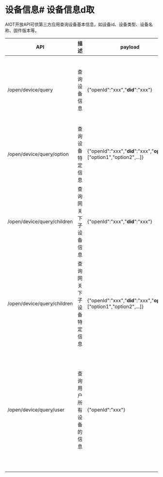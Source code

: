 # 设备信息# 设备信息d取

AIOT开放API可供第三方应用查询设备基本信息，如设备id、设备类型、设备名称、固件版本等。

| API | 描述 | payload | header | response |
| -- | -- | -- | -- | -- |
| /open/device/query | 查询设备信息 | {"openId":"xxx","**did**":"xxx"} | {"**Appid**":"xxx","**Appkey**":"xxx","Openid":"xxx","**Access-Token**":"xxx"} | {"code":0(errorcode), "result":{"did":"value", "model":"value", "name":"value", "firmwareVersion": "value", "state":"value", "chipVersion":"value", "longitude":"value", "latitude":"value"}}} |
| /open/device/query/option | 查询设备特定信息 | {"openId":"xxx","**did**":"xxx","**option**":["option1","option2",...]} | {"**Appid**":"xxx","**Appkey**":"xxx","Openid":"xxx","**Access-Token**":"xxx"} | {"code":0(errorcode), "result":{"did":"value", "option1":"value", "option2":"value", ...}} |
| /open/device/query/children | 查询网关下子设备信息 | {"openId":"xxx","**did**":"xxx"} | {"**Appid**":"xxx","**Appkey**":"xxx","Openid":"xxx","**Access-Token**":"xxx"} | {"code":0(errorcode), "result":[{"did":"value", "model":"value", "name":"value", "firmwareVersion": "value", "state":"value", "chipVersion":"value", "longitude":"value", "latitude":"value"}]}} |
| /open/device/query/children | 查询网关下子设备特定信息 | {"openId":"xxx","**did**":"xxx","**option**":["option1","option2",...]} | {"**Appid**":"xxx","**Appkey**":"xxx","Openid":"xxx","**Access-Token**":"xxx"} | {"code":0(errorcode), "result":[{"did":"value", "option1":"value", "option2":"value", ...}]}} |
| /open/device/query/user | 查询用户所有设备的信息 | {"openId":"xxx"} | {"**Appid**":"xxx","**Appkey**":"xxx","Openid":"xxx","**Access-Token**":"xxx"} | {"code":0(errorcode), "result":[{"did":"value", "model":"value", "name":"value", "firmwareVersion": "value", "state":"value", "chipVersion":"value", "longitude":"value", "latitude":"value"}{"did":"value", "model":"value", "name":"value", "firmwareVersion": "value", "state":"value", "chipVersion":"value", "longitude":"value", "latitude":"value"}]}} |
